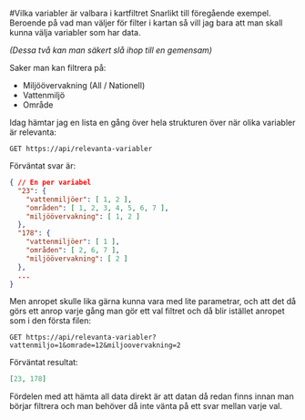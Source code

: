 #Vilka variabler är valbara i kartfiltret
Snarlikt till föregående exempel. Beroende på vad man väljer för filter i kartan så vill jag bara att man skall kunna välja variabler som har data.

_(Dessa två kan man säkert slå ihop till en gemensam)_

Saker man kan filtrera på:
* Miljöövervakning (All / Nationell)
* Vattenmiljö
* Område

Idag hämtar jag en lista en gång över hela strukturen över när olika variabler är relevanta:

````http request
GET https://api/relevanta-variabler
````

Förväntat svar är:
````json
{ // En per variabel
  "23": {
    "vattenmiljöer": [ 1, 2 ],
    "områden": [ 1, 2, 3, 4, 5, 6, 7 ],
    "miljöövervakning": [ 1, 2 ]
  },
  "178": {
    "vattenmiljöer": [ 1 ],
    "områden": [ 2, 6, 7 ],
    "miljöövervakning": [ 2 ]
  },
  ...
}
````
Men anropet skulle lika gärna kunna vara med lite parametrar, och att det då görs ett anrop varje gång man gör ett val filtret och då blir istället anropet som i den första filen:
````http request
GET https://api/relevanta-variabler?vattenmiljo=1&omrade=12&miljoovervakning=2
````

Förväntat resultat:
````json
[23, 178]
````
Fördelen med att hämta all data direkt är att datan då redan finns innan man börjar filtrera och man behöver då inte vänta på ett svar mellan varje val.
